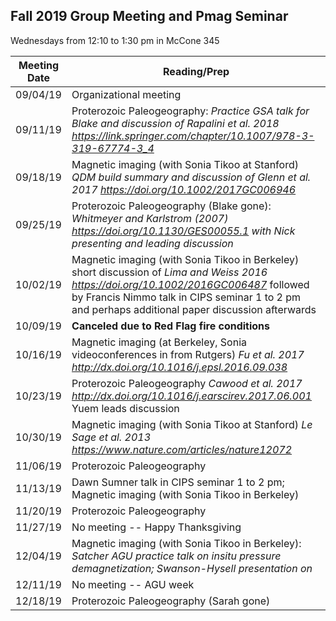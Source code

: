 ## Fall 2019 Group Meeting and Pmag Seminar

Wednesdays from 12:10 to 1:30 pm in McCone 345

| Meeting Date | Reading/Prep |
|--------------|--------------|
|09/04/19| Organizational meeting |
|09/11/19| Proterozoic Paleogeography: *Practice GSA talk for Blake and discussion of Rapalini et al. 2018 https://link.springer.com/chapter/10.1007/978-3-319-67774-3_4* |
|09/18/19| Magnetic imaging (with Sonia Tikoo at Stanford) *QDM build summary and discussion of Glenn et al. 2017 https://doi.org/10.1002/2017GC006946* |
|09/25/19| Proterozoic Paleogeography (Blake gone): *Whitmeyer and Karlstrom (2007) https://doi.org/10.1130/GES00055.1 with Nick presenting and leading discussion* |
|10/02/19| Magnetic imaging (with Sonia Tikoo in Berkeley) short discussion of *Lima and Weiss 2016 https://doi.org/10.1002/2016GC006487* followed by Francis Nimmo talk in CIPS seminar 1 to 2 pm and perhaps additional paper discussion afterwards| 
|10/09/19| **Canceled due to Red Flag fire conditions** | 
|10/16/19| Magnetic imaging (at Berkeley, Sonia videoconferences in from Rutgers) *Fu et al. 2017 http://dx.doi.org/10.1016/j.epsl.2016.09.038*| 
|10/23/19| Proterozoic Paleogeography *Cawood et al. 2017 http://dx.doi.org/10.1016/j.earscirev.2017.06.001* Yuem leads discussion |
|10/30/19| Magnetic imaging (with Sonia Tikoo at Stanford) *Le Sage et al. 2013 https://www.nature.com/articles/nature12072*| 
|11/06/19| Proterozoic Paleogeography | 
|11/13/19| Dawn Sumner talk in CIPS seminar 1 to 2 pm; Magnetic imaging (with Sonia Tikoo in Berkeley) | 
|11/20/19| Proterozoic Paleogeography|
|11/27/19| No meeting -- Happy Thanksgiving |
|12/04/19| Magnetic imaging (with Sonia Tikoo in Berkeley): *Satcher AGU practice talk on insitu pressure demagnetization; Swanson-Hysell presentation on*  |
|12/11/19| No meeting -- AGU week |
|12/18/19| Proterozoic Paleogeography (Sarah gone)|
